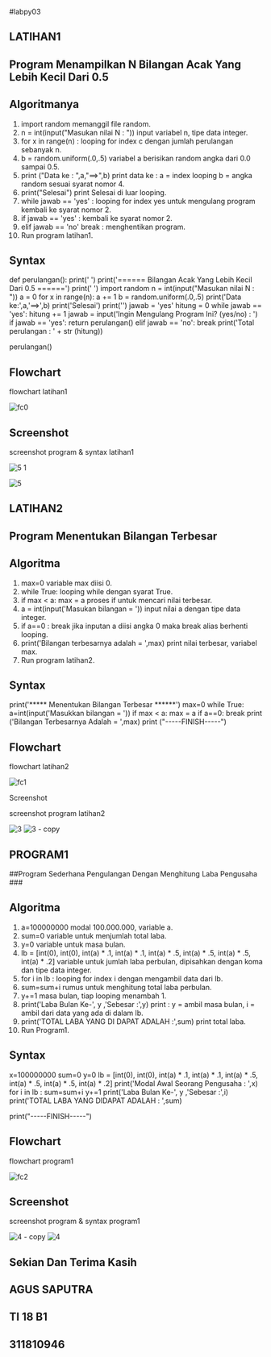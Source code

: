 #labpy03

## LATIHAN1 ###
## Program Menampilkan N Bilangan Acak Yang Lebih Kecil Dari 0.5 ###


## Algoritmanya ###

1. import random memanggil file random.
2. n = int(input("Masukan nilai N : ")) input variabel n, tipe data integer.
3. for x in range(n) : looping for index c dengan jumlah perulangan sebanyak n.
4. b = random.uniform(.0,.5) variabel a berisikan random angka dari 0.0 sampai 0.5.
5. print ("Data ke : ",a,"==>",b) print data ke : a = index looping b = angka random sesuai syarat nomor 4.
6. print("Selesai") print Selesai di luar looping.
7. while jawab == 'yes' : looping for index yes untuk mengulang program kembali ke syarat nomor 2.
8. if jawab == 'yes' : kembali ke syarat nomor 2.
9. elif jawab == 'no' break : menghentikan program.
10. Run program latihan1.


## Syntax ###
def perulangan():
    print(' ')
    print('====== Bilangan Acak Yang Lebih Kecil Dari 0.5 ======')
    print(' ')
    import random
    n = int(input("Masukan nilai N : "))
    a = 0
    for x in range(n):
        a += 1
        b = random.uniform(.0,.5)
        print('Data ke:',a,'==>',b)
    print('Selesai')
    print('')
    jawab = 'yes'
    hitung = 0
    while jawab == 'yes':
        hitung += 1
        jawab = input('Ingin Mengulang Program Ini? (yes/no) : ')
        if jawab == 'yes':
            return perulangan()
        elif jawab == 'no':
            break
    print('Total perulangan : ' + str (hitung))
    
perulangan()

## Flowchart ###

flowchart latihan1

![fc0](https://user-images.githubusercontent.com/46734315/53187571-07e39500-3636-11e9-9dae-cd2873be320a.png)

## Screenshot ###
screenshot program & syntax latihan1

![5 
1](https://user-images.githubusercontent.com/46734315/53187471-cd79f800-3635-11e9-88fe-c46331bb71b3.png)

![5](https://user-images.githubusercontent.com/46734315/53187504-dd91d780-3635-11e9-9d18-555398b76095.png)


## LATIHAN2 ###
## Program Menentukan Bilangan Terbesar ###

## Algoritma ###

1. max=0 variable max diisi 0.
2. while True: looping while dengan syarat True.
3. if max < a: max = a proses if untuk mencari nilai terbesar.
4. a = int(input('Masukan bilangan = ')) input nilai a dengan tipe data integer.
5. if a==0 : break jika inputan a diisi angka 0 maka break alias berhenti looping.
6. print('Bilangan terbesarnya adalah = ',max) print nilai terbesar, variabel max.
7. Run program latihan2.

## Syntax ###

print('***** Menentukan Bilangan Terbesar ******')
max=0
while True:
	a=int(input('Masukkan bilangan = '))
	if max < a:
		max = a
	if a==0:
		break
print ('Bilangan Terbesarnya Adalah = ',max)
print ("-----FINISH-----")

## Flowchart ###

flowchart latihan2

![fc1](https://user-images.githubusercontent.com/46734315/53188109-4168d000-3637-11e9-8d39-2c39b0e47537.png)

Screenshot

screenshot program latihan2

![3](https://user-images.githubusercontent.com/46734315/53188184-665d4300-3637-11e9-8d45-6a0221cd25a3.png)
![3 - 
copy](https://user-images.githubusercontent.com/46734315/53188195-6c532400-3637-11e9-82ed-8de1ecedcedf.png)


## PROGRAM1 ###
##Program Sederhana Pengulangan Dengan Menghitung Laba Pengusaha ###

## Algoritma ###
1. a=100000000 modal 100.000.000, variable a.
2. sum=0 variable untuk menjumlah total laba.
3. y=0 variable untuk masa bulan.
4. lb = [int(0), int(0), int(a) * .1, int(a) * .1, int(a) * .5, int(a) * .5, int(a) * .5, int(a) * .2] variable untuk jumlah laba perbulan, dipisahkan dengan koma dan tipe data integer.
5. for i in lb : looping for index i dengan mengambil data dari lb.
6. sum=sum+i rumus untuk menghitung total laba perbulan.
7. y+=1 masa bulan, tiap looping menambah 1.
8. print('Laba Bulan Ke-', y ,'Sebesar :',y) print : y = ambil masa bulan, i = ambil dari data yang ada di dalam lb.
9. print('TOTAL LABA YANG DI DAPAT ADALAH :',sum) print total laba.
10. Run Program1.

## Syntax ###

x=100000000
sum=0
y=0
lb = [int(0), int(0), int(a) * .1, int(a) * .1, int(a) * .5, int(a) * .5, int(a) * .5, int(a) * .2]
print('Modal Awal Seorang Pengusaha : ',x)
for i in lb :
    sum=sum+i
    y+=1
    print('Laba Bulan Ke-', y ,'Sebesar :',i)
print('TOTAL LABA YANG DIDAPAT ADALAH : ',sum)

print("-----FINISH-----")

## Flowchart ###

flowchart program1

![fc2](https://user-images.githubusercontent.com/46734315/53188995-197a6c00-3639-11e9-9d67-19a747921c18.png)

## Screenshot ###

screenshot program & syntax program1

![4 - 
copy](https://user-images.githubusercontent.com/46734315/53189108-56466300-3639-11e9-8f77-53258d17ab02.png)
![4](https://user-images.githubusercontent.com/46734315/53189130-6100f800-3639-11e9-8fbe-2570e4787323.png)

## Sekian Dan Terima Kasih ###

## AGUS SAPUTRA ###
## TI 18 B1 ###
## 311810946 ###
